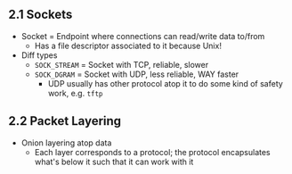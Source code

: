## 2.1 Sockets

- Socket = Endpoint where connections can read/write data to/from
    - Has a file descriptor associated to it because Unix!
- Diff types 
    - `SOCK_STREAM` = Socket with TCP, reliable, slower
    - `SOCK_DGRAM` = Socket with UDP, less reliable, WAY faster
        - UDP usually has other protocol atop it to do some kind of safety work, e.g. `tftp`
 
## 2.2 Packet Layering

- Onion layering atop data
    - Each layer corresponds to a protocol; the protocol encapsulates what's below it such that it can work with it
